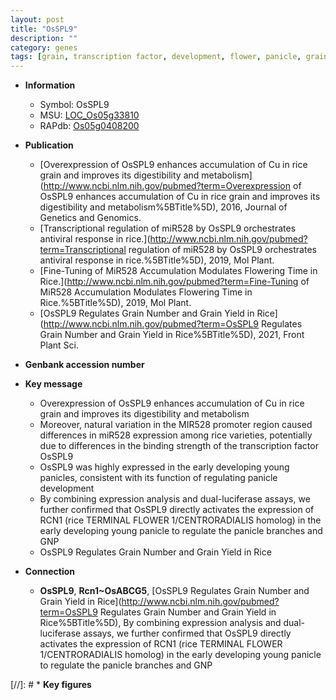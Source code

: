 ```yaml
---
layout: post
title: "OsSPL9"
description: ""
category: genes
tags: [grain, transcription factor, development, flower, panicle, grain number, grain yield, yield]
---
```


* **Information**  
    + Symbol: OsSPL9  
    + MSU: [LOC_Os05g33810](http://rice.uga.edu/cgi-bin/ORF_infopage.cgi?orf=LOC_Os05g33810)  
    + RAPdb: [Os05g0408200](http://rapdb.dna.affrc.go.jp/viewer/gbrowse_details/irgsp1?name=Os05g0408200)  

* **Publication**  
    + [Overexpression of OsSPL9 enhances accumulation of Cu in rice grain and improves its digestibility and metabolism](http://www.ncbi.nlm.nih.gov/pubmed?term=Overexpression of OsSPL9 enhances accumulation of Cu in rice grain and improves its digestibility and metabolism%5BTitle%5D), 2016, Journal of Genetics and Genomics.
    + [Transcriptional regulation of miR528 by OsSPL9 orchestrates antiviral response in rice.](http://www.ncbi.nlm.nih.gov/pubmed?term=Transcriptional regulation of miR528 by OsSPL9 orchestrates antiviral response in rice.%5BTitle%5D), 2019, Mol Plant.
    + [Fine-Tuning of MiR528 Accumulation Modulates Flowering Time in Rice.](http://www.ncbi.nlm.nih.gov/pubmed?term=Fine-Tuning of MiR528 Accumulation Modulates Flowering Time in Rice.%5BTitle%5D), 2019, Mol Plant.
    + [OsSPL9 Regulates Grain Number and Grain Yield in Rice](http://www.ncbi.nlm.nih.gov/pubmed?term=OsSPL9 Regulates Grain Number and Grain Yield in Rice%5BTitle%5D), 2021, Front Plant Sci.

* **Genbank accession number**  

* **Key message**  
    + Overexpression of OsSPL9 enhances accumulation of Cu in rice grain and improves its digestibility and metabolism
    + Moreover, natural variation in the MIR528 promoter region caused differences in miR528 expression among rice varieties, potentially due to differences in the binding strength of the transcription factor OsSPL9
    + OsSPL9 was highly expressed in the early developing young panicles, consistent with its function of regulating panicle development
    + By combining expression analysis and dual-luciferase assays, we further confirmed that OsSPL9 directly activates the expression of RCN1 (rice TERMINAL FLOWER 1/CENTRORADIALIS homolog) in the early developing young panicle to regulate the panicle branches and GNP
    + OsSPL9 Regulates Grain Number and Grain Yield in Rice

* **Connection**  
    + __OsSPL9__, __Rcn1~OsABCG5__, [OsSPL9 Regulates Grain Number and Grain Yield in Rice](http://www.ncbi.nlm.nih.gov/pubmed?term=OsSPL9 Regulates Grain Number and Grain Yield in Rice%5BTitle%5D),  By combining expression analysis and dual-luciferase assays, we further confirmed that OsSPL9 directly activates the expression of RCN1 (rice TERMINAL FLOWER 1/CENTRORADIALIS homolog) in the early developing young panicle to regulate the panicle branches and GNP

[//]: # * **Key figures**  


